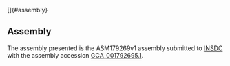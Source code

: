 []{#assembly}

Assembly
--------

The assembly presented is the ASM179269v1 assembly submitted to
[INSDC](http://www.insdc.org) with the assembly accession
[GCA\_001792695.1](http://www.ebi.ac.uk/ena/data/view/GCA_001792695.1).
